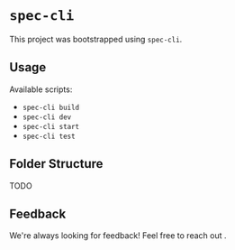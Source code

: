 # `spec-cli`

This project was bootstrapped using `spec-cli`.

## Usage

Available scripts:

- `spec-cli build`
- `spec-cli dev`
- `spec-cli start`
- `spec-cli test`

## Folder Structure

TODO

## Feedback

We're always looking for feedback! Feel free to reach out <TODO>.
